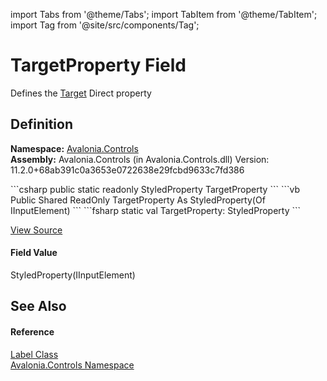 import Tabs from '@theme/Tabs'; 
import TabItem from '@theme/TabItem'; 
import Tag from '@site/src/components/Tag'; 

# TargetProperty Field


Defines the <a href="P_Avalonia_Controls_Label_Target">Target</a> Direct property



## Definition
**Namespace:** <a href="N_Avalonia_Controls">Avalonia.Controls</a>  
**Assembly:** Avalonia.Controls (in Avalonia.Controls.dll) Version: 11.2.0+68ab391c0a3653e0722638e29fcbd9633c7fd386

<Tabs groupId="api-code-preview">
<TabItem value="csharp" label="C#">
```csharp
public static readonly StyledProperty<IInputElement?> TargetProperty
```
</TabItem>
<TabItem value="vb" label="VB">
```vb
Public Shared ReadOnly TargetProperty As StyledProperty(Of IInputElement)
```
</TabItem>
<TabItem value="fsharp" label="F#">
```fsharp
static val TargetProperty: StyledProperty<IInputElement>
```
</TabItem>
</Tabs>



<a href="https://github.com/AvaloniaUI/Avalonia/tree/master/srcAvalonia.Controls/Label.cs" title="View the source code">View Source</a>



#### Field Value
StyledProperty(IInputElement)

## See Also


#### Reference
<a href="T_Avalonia_Controls_Label">Label Class</a>  
<a href="N_Avalonia_Controls">Avalonia.Controls Namespace</a>  
